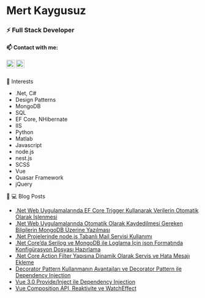 # Mert Kaygusuz

### ⚡ Full Stack Developer

#### 📫 Contact with me:

[<img align="left" alt="codeSTACKr | LinkedIn" width="22px" src="https://cdn.jsdelivr.net/npm/simple-icons@v3/icons/linkedin.svg" />][linkedin]
[<img align="left" alt="codeSTACKr | YouTube" width="22px" src="https://user-images.githubusercontent.com/34038741/96890412-4a571800-1490-11eb-9938-34a75c9d33a3.png" />][medium]


<br>
<br>

💖 Interests
- .Net, C#
- Design Patterns
- MongoDB
- SQL
- EF Core, NHibernate
- IIS
- Python
- Matlab
- Javascript
- node.js
- nest.js
- SCSS
- Vue
- Quasar Framework
- jQuery



📕 💻 Blog Posts

- [.Net Web Uygulamalarında EF Core Trigger Kullanarak Verilerin Otomatik Olarak İşlenmesi](https://mkaygusuz.medium.com/net-web-uygulamalar%C4%B1nda-ef-core-trigger-kullanarak-verilerin-otomatik-olarak-i%CC%87%C5%9Flenmesi-6ca35583ed07)
- [.Net Web Uygulamalarında Otomatik Olarak Kaydedilmesi Gereken Bilgilerin MongoDB Üzerine Yazılması](https://mkaygusuz.medium.com/net-web-uygulamalar%C4%B1nda-otomatik-olarak-kaydedilmesi-gereken-bilgilerin-mongodb-%C3%BCzerine-yaz%C4%B1lmas%C4%B1-16a338b27a5f)
- [.Net Projelerinde node.js Tabanlı Mail Servisi Kullanımı](https://mkaygusuz.medium.com/net-projelerinde-node-js-tabanl%C4%B1-mail-servisi-kullan%C4%B1m%C4%B1-52f2c99c6ccb)
- [.Net Core’da Serilog ve MongoDB ile Loglama İçin json Formatında Konfigürasyon Dosyası Hazırlama](https://mkaygusuz.medium.com/net-coreda-serilog-ve-mongodb-ile-loglama-i%CC%87%C3%A7in-json-format%C4%B1nda-konfig%C3%BCrasyon-dosyas%C4%B1-haz%C4%B1rlama-368de1323d68)
- [.Net Core Action Filter Yapısına Dinamik Olarak Servis ve Hata Mesajı Ekleme](https://mkaygusuz.medium.com/net-core-action-filter-yap%C4%B1s%C4%B1na-dinamik-olarak-servis-ve-hata-mesaj%C4%B1-ekleme-d1454a598ff1)
- [Decorator Pattern Kullanmanın Avantajları ve Decorator Pattern ile Dependency Injection](https://mkaygusuz.medium.com/decorator-pattern-kullanman%C4%B1n-avantajlar%C4%B1-ve-decorator-pattern-ile-dependency-injection-16b0fef277cc)
- [Vue 3.0 Provide/Inject ile Dependency Injection](https://mkaygusuz.medium.com/vue-3-0-provide-inject-ile-dependency-injection-5c682cbf5e75)
- [Vue Composition API, Reaktivite ve WatchEffect](https://mkaygusuz.medium.com/vue-composition-api-reaktivite-ve-watcheffect-181393c5ef30)

[medium]: https://mkaygusuz.medium.com/
[linkedin]: https://www.linkedin.com/in/mert-kaygusuz-69903418a/
